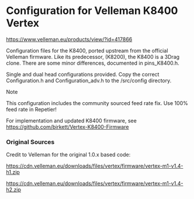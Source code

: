 # Configuration for Velleman K8400 Vertex
https://www.velleman.eu/products/view/?id=417866

Configuration files for the K8400, ported upstream from the official Velleman firmware.
Like its predecessor, (K8200), the K8400 is a 3Drag clone. There are some minor differences, documented in pins_K8400.h.

Single and dual head configurations provided. Copy the correct Configuration.h and Configuration_adv.h to the /src/config directory.

> [!NOTE]
> This configuration includes the community sourced feed rate fix. Use 100% feed rate in Repetier!

For implementation and updated K8400 firmware, see https://github.com/birkett/Vertex-K8400-Firmware

### Original Sources
Credit to Velleman for the original 1.0.x based code:

https://cdn.velleman.eu/downloads/files/vertex/firmware/vertex-m1-v1.4-h1.zip

https://cdn.velleman.eu/downloads/files/vertex/firmware/vertex-m1-v1.4-h2.zip
